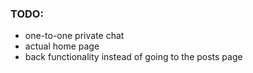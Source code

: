 
### TODO:

* one-to-one private chat
* actual home page
* back functionality instead of going to the posts page


